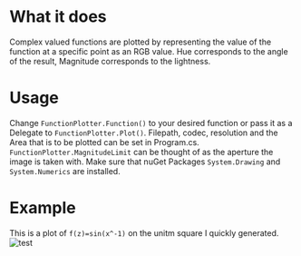 # What it does
Complex valued functions are plotted by representing the value of the function at a specific point as an RGB value. Hue corresponds to the angle of the result, Magnitude corresponds to the lightness.

# Usage
Change ``FunctionPlotter.Function()`` to your desired function or pass it as a Delegate to ``FunctionPlotter.Plot()``. Filepath,  codec, resolution and the Area that is to be plotted can be set in Program.cs. ``FunctionPlotter.MagnitudeLimit`` can be thought of as the aperture the image is taken with. Make sure that nuGet Packages ``System.Drawing`` and ``System.Numerics`` are installed.


# Example
This is a plot of ``f(z)=sin(x^-1)`` on the unitm square I quickly generated.
![test](https://user-images.githubusercontent.com/35309553/132891127-46c003ad-2542-4b40-ae3d-db50b287f498.png)

